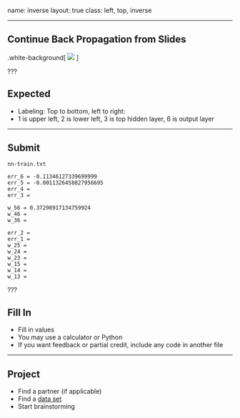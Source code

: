 name: inverse
layout: true
class: left, top, inverse

---

## Continue Back Propagation from Slides

.white-background[
<img src="img/ann8.png"/>
]

???

## Expected

  + Labeling: Top to bottom, left to right:
  + 1 is upper left, 2 is lower left, 3 is top hidden layer, 6 is output layer

---

## Submit

  ```nn-train.txt```
```text
err_6 = -0.11346127339699999
err_5 = -0.0011326458827956695
err_4 =
err_3 =

w_56 = 0.37298917134759924
w_46 =
w_36 =

err_2 =
err_1 =
w_25 =
w_24 =
w_23 =
w_15 =
w_14 =
w_13 =
```

???

## Fill In

  + Fill in values
  + You may use a calculator or Python
  + If you want feedback or partial credit, include any code in another file

---

## Project

  + Find a partner (if applicable)
  + Find a [data set](http://blog.bigml.com/2013/02/28/data-data-data-thousands-of-public-data-sources/)
  + Start brainstorming
